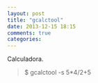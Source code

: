 ```yaml
---
layout: post
title: "gcalctool"
date: 2013-12-15 18:15
comments: true
categories: 
---
```

Calculadora.

>$ gcalctool -s 5*4/2+5

